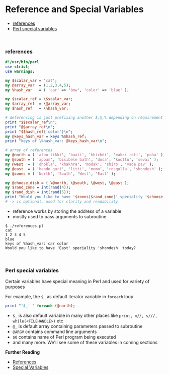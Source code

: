 # <a name="reference-and-special-variables"></a>Reference and Special Variables

* [references](#references)
* [Perl special variables](#perl-special-variables)


<br>

### <a name="references"></a>references

```perl
#!/usr/bin/perl
use strict;
use warnings;

my $scalar_var = 'cat';
my @array_var  = (1,2,3,4,5);
my %hash_var   = ( 'car' => 'bmw', 'color' => 'blue' );

my $scalar_ref = \$scalar_var;
my $array_ref  = \@array_var;
my $hash_ref   = \%hash_var;

# deferencing is just prefixing another $,@,% depending on requirement
print "$$scalar_ref\n";
print "@$array_ref\n";
print "$$hash_ref{'color'}\n";
my @keys_hash_var = keys %$hash_ref;
print "keys of \%hash_var: @keys_hash_var\n";

# array of references
my @north = ( 'aloo tikki', 'baati', 'khichdi', 'makki roti', 'poha' );
my @south = ( 'appam', 'bisibele bath', 'dosa', 'koottu', 'sevai' );
my @west  = ( 'dhokla', 'khakhra', 'modak', 'shiro', 'vada pav' );
my @east  = ( 'hando guri', 'litti', 'momo', 'rosgulla', 'shondesh' );
my @zones = ( 'North', 'South', 'West', 'East' );

my @choose_dish = ( \@north, \@south, \@west, \@east );
my $rand_zone = int(rand(4));
my $rand_dish = int(rand(5));
print "Would you like to have '$zones[$rand_zone]' speciality '$choose_dish[$rand_zone]->[$rand_dish]' today?\n";
# -> is optional, used for clarity and readability
```

* reference works by storing the address of a variable
* mostly used to pass arguments to subroutine

```
$ ./references.pl
cat
1 2 3 4 5
blue
keys of %hash_var: car color
Would you like to have 'East' speciality 'shondesh' today?
```

<br>

### <a name="perl-special-variables"></a>Perl special variables

Certain variables have special meaning in Perl and used for variety of purposes

For example, the `$_` as default iterator variable in `foreach` loop

```perl
print "'$_' " foreach (@north);
```

* `$_` is also default variable in many other places like `print, m//, s///, while(<FILEHANDLE>)` etc
* `@_` is default array containing parameters passed to subroutine
* `@ARGV` contains command line arguments
* `$0` contains name of Perl program being executed
* and many more. We'll see some of these variables in coming sections

**Further Reading**

* [References](http://perldoc.perl.org/perlreftut.html)
* [Special Variables](http://perldoc.perl.org/perlvar.html#SPECIAL-VARIABLES)

